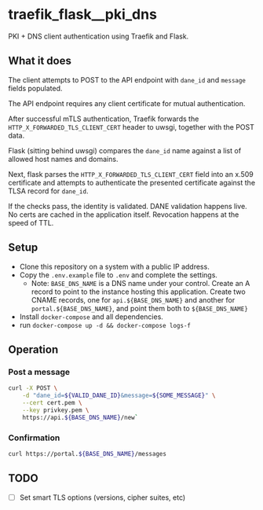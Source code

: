 # traefik_flask__pki_dns

PKI + DNS client authentication using Traefik and Flask.

## What it does

The client attempts to POST to the API endpoint with `dane_id` and `message` fields populated.

The API endpoint requires any client certificate for mutual authentication.

After successful mTLS authentication, Traefik forwards the `HTTP_X_FORWARDED_TLS_CLIENT_CERT` header to uwsgi, together with the POST data.

Flask (sitting behind uwsgi) compares the `dane_id` name against a list of allowed host names and domains.

Next, flask parses the `HTTP_X_FORWARDED_TLS_CLIENT_CERT` field into an x.509 certificate and attempts to authenticate the presented certificate against the TLSA record for `dane_id`.

If the checks pass, the identity is validated. DANE validation happens live. No certs are cached in the application itself. Revocation happens at the speed of TTL.

## Setup

* Clone this repository on a system with a public IP address.
* Copy the `.env.example` file to `.env` and complete the settings.
  * Note: `BASE_DNS_NAME` is a DNS name under your control. Create an A record to point to the instance hosting this application. Create two CNAME records, one for `api.${BASE_DNS_NAME}` and another for `portal.${BASE_DNS_NAME}`, and point them both to `${BASE_DNS_NAME}`
* Install `docker-compose` and all dependencies.
* run `docker-compose up -d && docker-compose logs-f`

## Operation

### Post a message

```bash
curl -X POST \
    -d "dane_id=${VALID_DANE_ID}&message=${SOME_MESSAGE}" \
    --cert cert.pem \
    --key privkey.pem \
    https://api.${BASE_DNS_NAME}/new`

```

### Confirmation

```bash
curl https://portal.${BASE_DNS_NAME}/messages

```

## TODO

* [ ] Set smart TLS options (versions, cipher suites, etc)